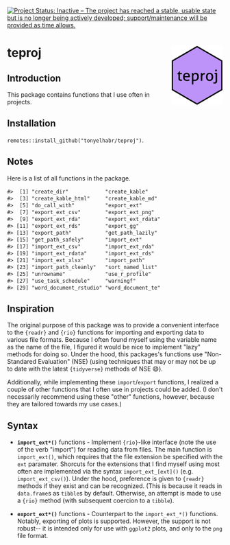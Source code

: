 
[![Project Status: Inactive – The project has reached a stable, usable state but is no longer being actively developed; support/maintenance will be provided as time allows.](https://www.repostatus.org/badges/latest/inactive.svg)](https://www.repostatus.org/#inactive)

teproj <img src="man/figures/logo.png" align="right"/>
======================================================

Introduction
------------

This package contains functions that I use often in projects.

Installation
------------

`remotes::install_github("tonyelhabr/teproj")`.

Notes
-----

Here is a list of all functions in the package.

    #>  [1] "create_dir"            "create_kable"         
    #>  [3] "create_kable_html"     "create_kable_md"      
    #>  [5] "do_call_with"          "export_ext"           
    #>  [7] "export_ext_csv"        "export_ext_png"       
    #>  [9] "export_ext_rda"        "export_ext_rdata"     
    #> [11] "export_ext_rds"        "export_gg"            
    #> [13] "export_path"           "get_path_lazily"      
    #> [15] "get_path_safely"       "import_ext"           
    #> [17] "import_ext_csv"        "import_ext_rda"       
    #> [19] "import_ext_rdata"      "import_ext_rds"       
    #> [21] "import_ext_xlsx"       "import_path"          
    #> [23] "import_path_cleanly"   "sort_named_list"      
    #> [25] "unrowname"             "use_r_profile"        
    #> [27] "use_task_schedule"     "warningf"             
    #> [29] "word_document_rstudio" "word_document_te"

Inspiration
-----------

The original purpose of this package was to provide a convenient interface to the `{readr}` and `{rio}` functions for importing and exporting data to various file formats. Because I often found myself using the variable name as the name of the file, I figured it would be nice to implement "lazy" methods for doing so. Under the hood, this packages's functions use "Non-Standared Evaluation" (NSE) (using techniques that may or may not be up to date with the latest `{tidyverse}` methods of NSE 😄).

Additionally, while implementing these `import`/`export` functions, I realized a couple of other functions that I often use in projects could be added. (I don't necessarily recommend using these "other" functions, however, because they are tailored towards my use cases.)

Syntax
------

-   **`import_ext*()`** functions - Implement `{rio}`-like interface (note the use of the verb "import") for reading data from files. The main function is `import_ext()`, which requires that the file extension be specified with the `ext` paramater. Shorcuts for the extensions that I find myself using most often are implemented via the syntax `import_ext_[ext]()` (e.g. `import_ext_csv()`). Under the hood, preference is given to `{readr}` methods if they exist and can be recognized. (This is because it reads in `data.frame`s as `tibble`s by default. Otherwise, an attempt is made to use a `{rio}` method (with subsequent coercion to a `tibble`).

-   **`export_ext*()`** functions - Counterpart to the `import_ext_*()` functions. Notably, exporting of plots is supported. However, the support is not robust-- it is intended only for use with `ggplot2` plots, and only to the `png` file format.
